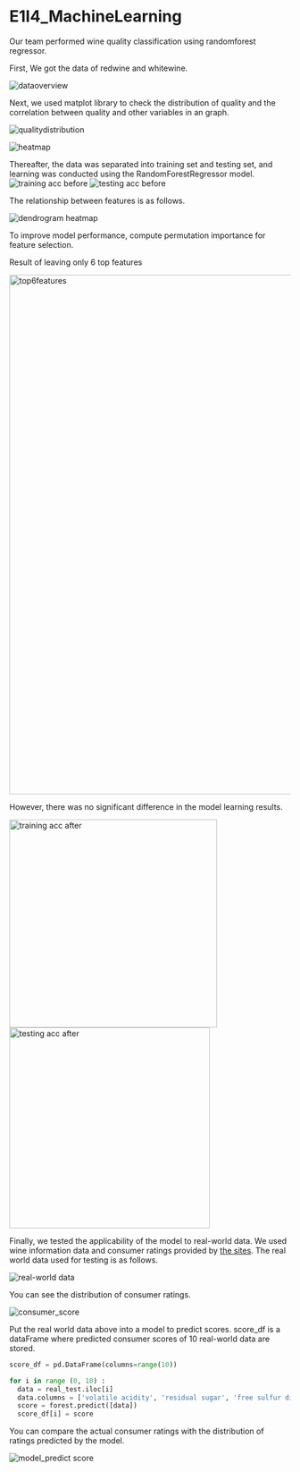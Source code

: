 # E1I4_MachineLearning

Our team performed wine quality classification using randomforest regressor.  

First, We got the data of redwine and whitewine.

![dataoverview](https://user-images.githubusercontent.com/115680658/208426990-2b10c28d-f399-4f1e-bf5e-faec467823da.png)

Next, we used matplot library to check the distribution of quality and the correlation between quality and other variables in an graph.

![qualitydistribution](https://user-images.githubusercontent.com/115680658/208427046-c28e9d90-34a8-485c-b930-5629387cd808.png)

![heatmap](https://user-images.githubusercontent.com/115680658/208427086-1e20cbb6-ed75-4d5e-ba11-e66caf7852df.png)

Thereafter, the data was separated into training set and testing set, and learning was conducted using the RandomForestRegressor model.
![training acc before](https://user-images.githubusercontent.com/29935149/208432819-ea32df60-7c45-4155-be87-23cf1a1e0553.png)
![testing acc before](https://user-images.githubusercontent.com/29935149/208432813-a8c903c9-b162-4f5d-99b2-2c10537479d6.png)

The relationship between features is as follows.

![dendrogram heatmap](https://user-images.githubusercontent.com/115680658/208427123-562b34a6-8351-4a9a-997a-80cbfaed1415.png)

To improve model performance, compute permutation importance for feature selection.

Result of leaving only 6 top features

<img width="929" alt="top6features" src="https://user-images.githubusercontent.com/115680658/208422501-6d3c9704-c230-436e-b1f5-472b004bd585.png">


However, there was no significant difference in the model learning results.

<img width="372" alt="training acc after" src="https://user-images.githubusercontent.com/29935149/208432816-33228f1d-98d2-4998-9a85-7a4c2d10f1e5.png">
<img width="359" alt="testing acc after" src="https://user-images.githubusercontent.com/29935149/208432810-54722431-95f5-4a7f-a6ed-bf5b8d5ac99d.png">

Finally, we tested the applicability of the model to real-world data. We used wine information data and consumer ratings provided by [the sites](https://www.wine21.com/main.html). The real world data used for testing is as follows.

![real-world data](https://user-images.githubusercontent.com/29935149/208426604-a2db50da-9271-4cd4-bcc5-5ef8f4dddfd5.PNG)

You can see the distribution of consumer ratings.

![consumer_score](https://user-images.githubusercontent.com/29935149/208426912-0d9a1153-4de4-44e1-bbc5-0fdbae6c22fb.png)

Put the real world data above into a model to predict scores. score_df is a dataFrame where predicted consumer scores of 10 real-world data are stored.

```python
score_df = pd.DataFrame(columns=range(10))

for i in range (0, 10) :
  data = real_test.iloc[i]
  data.columns = ['volatile acidity', 'residual sugar', 'free sulfur dioxide', 'total sulfur dioxide', 'sulphates', 'alcohol']
  score = forest.predict([data])
  score_df[i] = score
```

You can compare the actual consumer ratings with the distribution of ratings predicted by the model.

![model_predict score](https://user-images.githubusercontent.com/29935149/208426930-d4226b2f-172c-4f0e-ab17-9605a00580db.png)
